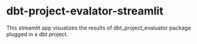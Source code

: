 # dbt-project-evalator-streamlit
This streamlit app visualizes the results of dbt_project_evaluator package plugged in a dbt project.
